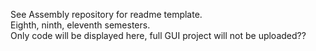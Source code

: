See Assembly repository for readme template.\
Eighth, ninth, eleventh semesters.\
Only code will be displayed here, full GUI project will not be uploaded??
